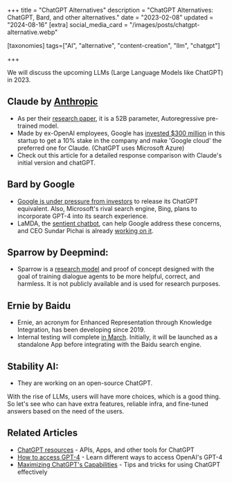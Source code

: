 +++
title = "ChatGPT Alternatives"
description = "ChatGPT Alternatives: ChatGPT, Bard, and other alternatives."
date = "2023-02-08"
updated = "2024-08-16"
[extra]
social_media_card = "/images/posts/chatgpt-alternative.webp"

[taxonomies]
tags=["AI", "alternative", "content-creation", "llm", "chatgpt"]

+++

We will discuss the upcoming LLMs (Large Language Models like ChatGPT) in 2023.

## **Claude** by [Anthropic](https://www.anthropic.com/)

- As per their [research paper](https://arxiv.org/pdf/2212.08073.pdf), it is a 52B parameter, Autoregressive pre-trained model.
- Made by ex-OpenAI employees, Google has [invested $300 million](https://www.theverge.com/2023/2/3/23584540/google-anthropic-investment-300-million-openai-chatgpt-rival-claude) in this startup to get a 10% stake in the company and make 'Google cloud' the preferred one for Claude. (ChatGPT uses Microsoft Azure)
- Check out this article for a detailed response comparison with Claude's initial version and chatGPT.

## **Bard** by Google

- [Google is under pressure from investors](https://techcrunch.com/2023/02/03/google-best-yet-to-come-ai-journey-faces-potential-disruption-openai-chatgpt/) to release its ChatGPT equivalent. Also, Microsoft's rival search engine, Bing, plans to incorporate GPT-4 into its search experience.
- LaMDA, the [sentient chatbot](https://www.bbc.com/news/technology-61784011), can help Google address these concerns, and CEO Sundar Pichai is already [working on it](https://www.techradar.com/news/google-is-ready-to-take-on-chatgpt-and-well-see-its-ai-masterplan-any-day-now).

## **Sparrow** by Deepmind:

- Sparrow is a [research model](https://medium.com/illumination/secrets-of-deepminds-sparrow-a-big-competitor-of-chatgpt-9838a90cefb8) and proof of concept designed with the goal of training dialogue agents to be more helpful, correct, and harmless. It is not publicly available and is used for research purposes.

## **Ernie** by Baidu

- Ernie, an acronym for Enhanced Representation through Knowledge Integration, has been developing since 2019.
- Internal testing will complete [in March](https://www.techspot.com/news/97522-china-baidu-launch-chatgpt-style-service-called-ernie.html). Initially, it will be launched as a standalone App before integrating with the Baidu search engine.

## Stability AI:

- They are working on an open-source ChatGPT.

With the rise of LLMs, users will have more choices, which is a good thing. So let's see who can have extra features, reliable infra, and fine-tuned answers based on the need of the users.

## Related Articles

- [ChatGPT resources](@/blog/chatgpt-resources.md) - APIs, Apps, and other tools for ChatGPT
- [How to access GPT-4](@/blog/how-to-access-gpt-4.md) - Learn different ways to access OpenAI's GPT-4
- [Maximizing ChatGPT's Capabilities](@/blog/use-chat-gpt-as-a-pro.md) - Tips and tricks for using ChatGPT effectively
